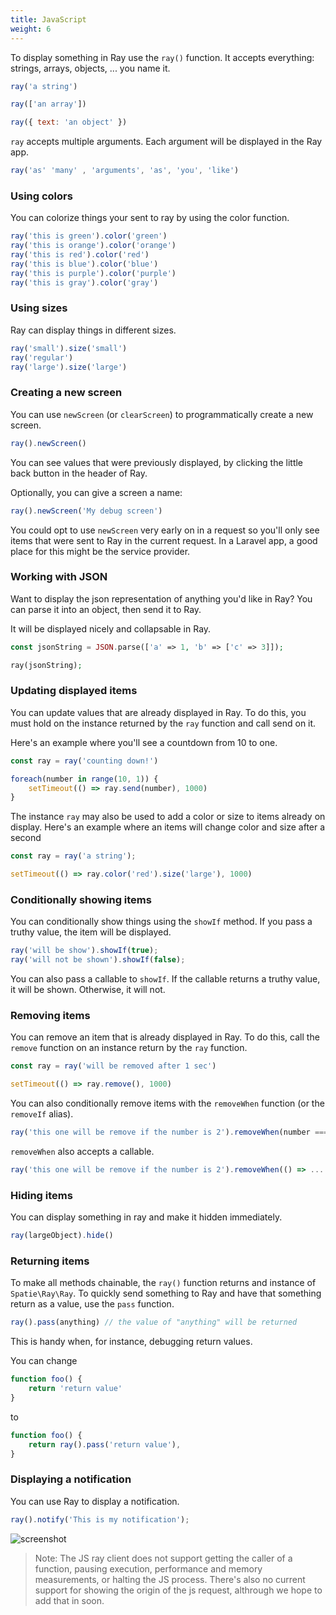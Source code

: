 ```yaml
---
title: JavaScript
weight: 6
---
```


To display something in Ray use the `ray()` function. It accepts everything: strings, arrays, objects, ... you name it.

```js
ray('a string')

ray(['an array'])

ray({ text: 'an object' })
```

`ray` accepts multiple arguments. Each argument will be displayed in the Ray app.

```js
ray('as' 'many' , 'arguments', 'as', 'you', 'like')
```

### Using colors

You can colorize things your sent to ray by using the color function. 

```js
ray('this is green').color('green')
ray('this is orange').color('orange')
ray('this is red').color('red')
ray('this is blue').color('blue')
ray('this is purple').color('purple')
ray('this is gray').color('gray')
```

### Using sizes

Ray can display things in different sizes.

```js
ray('small').size('small')
ray('regular')
ray('large').size('large')
```

### Creating a new screen

You can use `newScreen` (or `clearScreen`) to programmatically create a new screen.

```js
ray().newScreen() 
```

You can see values that were previously displayed, by clicking the little back button in the header of Ray.

Optionally, you can give a screen a name:

```js
ray().newScreen('My debug screen')
```


You could opt to use `newScreen` very early on in a request so you'll only see items that were sent to Ray in the current request. In a Laravel app, a good place for this might be the service provider.

### Working with JSON

Want to display the json representation of anything you'd like in Ray? You can parse it into an object, then send it to Ray.

It will be displayed nicely and collapsable in Ray.

```php
const jsonString = JSON.parse(['a' => 1, 'b' => ['c' => 3]]);

ray(jsonString);
```

### Updating displayed items

You can update values that are already displayed in Ray. To do this, you must hold on the instance returned by the `ray` function and call send on it.

Here's an example where you'll see a countdown from 10 to one.

```js
const ray = ray('counting down!')

foreach(number in range(10, 1)) {
    setTimeout(() => ray.send(number), 1000)
}
```

The instance `ray` may also be used to add a color or size to items already on display. Here's an example where an items will change color and size after a second

```js
const ray = ray('a string');

setTimeout(() => ray.color('red').size('large'), 1000)
```

### Conditionally showing items

You can conditionally show things using the `showIf` method. If you pass a truthy value, the item will be displayed.

```js
ray('will be show').showIf(true);
ray('will not be shown').showIf(false);
```

You can also pass a callable to `showIf`. If the callable returns a truthy value, it will be shown. Otherwise, it will not.

### Removing items

You can remove an item that is already displayed in Ray. To do this, call the `remove` function on an instance return by the `ray` function.

```js
const ray = ray('will be removed after 1 sec')

setTimeout(() => ray.remove(), 1000)
```

You can also conditionally remove items with the `removeWhen` function (or the `removeIf` alias).

```js
ray('this one will be remove if the number is 2').removeWhen(number === 2)
```

`removeWhen` also accepts a callable.

```js
ray('this one will be remove if the number is 2').removeWhen(() => ... // return true to remove the item);
```

### Hiding items

You can display something in ray and make it hidden immediately.

```js
ray(largeObject).hide()
```

### Returning items

To make all methods chainable, the `ray()` function returns and instance of `Spatie\Ray\Ray`. To quickly send something to Ray and have that something return as a value, use the `pass` function.

```js
ray().pass(anything) // the value of "anything" will be returned
```

This is handy when, for instance, debugging return values.

You can change

```js
function foo() {
    return 'return value'
}
```

to 

```js
function foo() {
    return ray().pass('return value'),
}
```

### Displaying a notification

You can use Ray to display a notification.

```js
ray().notify('This is my notification');
```

![screenshot](/docs/ray/v1/images/notification.jpg)

> Note: The JS ray client does not support getting the caller of a function, pausing execution, performance and memory measurements, or halting the JS process. There's also no current support for showing the origin of the js request, althrough we hope to add that in soon.
